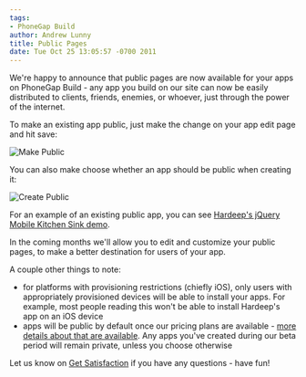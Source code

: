 ```yaml
---
tags:
- PhoneGap Build
author: Andrew Lunny
title: Public Pages
date: Tue Oct 25 13:05:57 -0700 2011
---
```

We're happy to announce that public pages are now available for your apps on PhoneGap Build - any app you build on our site can now be easily distributed to clients, friends, enemies, or whoever, just through the power of the internet.

To make an existing app public, just make the change on your app edit page and hit save:

![Make Public](/uploads/blog/build/public-pages/edit-public-app.png)

<!-- end-slug -->

You can also make choose whether an app should be public when creating it:

![Create Public](/uploads/blog/build/public-pages/new-public-app.png)

For an example of an existing public app, you can see [Hardeep's jQuery Mobile Kitchen Sink demo](/apps/43174).

In the coming months we'll allow you to edit and customize your public pages, to make a better destination for users of your app.

A couple other things to note:

* for platforms with provisioning restrictions (chiefly iOS), only users with appropriately provisioned devices will be able to install your apps. For example, most people reading this won't be able to install Hardeep's app on an iOS device
* apps will be public by default once our pricing plans are available - [more details about that are available](http://www.phonegap.com/2011/10/13/phonegap-build-pricing-plans-update/). Any apps you've created during our beta period will remain private, unless you choose otherwise

Let us know on [Get Satisfaction](http://community.phonegap.com) if you have any questions - have fun!
